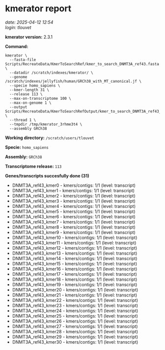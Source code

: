 # kmerator report
*date: 2025-04-12 12:54*  
*login: tlouvet*

**kmerator version:** 2.3.1

**Command:**

```
kmerator \
  --fasta-file Scripts/RecreateData/KmerToSearchRef/kmer_to_search_DNMT3A_ref43.fasta \
  --datadir /scratch/indexes/kmerator/ \
  --genome /scratch/indexes/jellyfish/human/GRCh38_with_MT_canonical.jf \
  --specie homo_sapiens \
  --kmer-length 31 \
  --release 113 \
  --max-on-transcriptome 100 \
  --max-on-genome 1 \
  --output Scripts/RecreateData/KmerToSearchRefOutput/kmer_to_search_DNMT3A_ref43_output \
  --thread 1 \
  --tmpdir /tmp/kmerator_3rhme3t4 \
  --assembly GRCh38
```

**Working directory:** `/scratch/users/tlouvet`

**Specie:** `homo_sapiens`

**Assembly:** `GRCh38`

**Transcriptome release:** `113`

**Genes/transcripts succesfully done (31)**

- DNMT3A_ref43_kmer0 - kmers/contigs: 1/1 (level: transcript)
- DNMT3A_ref43_kmer1 - kmers/contigs: 1/1 (level: transcript)
- DNMT3A_ref43_kmer2 - kmers/contigs: 1/1 (level: transcript)
- DNMT3A_ref43_kmer3 - kmers/contigs: 1/1 (level: transcript)
- DNMT3A_ref43_kmer4 - kmers/contigs: 1/1 (level: transcript)
- DNMT3A_ref43_kmer5 - kmers/contigs: 1/1 (level: transcript)
- DNMT3A_ref43_kmer6 - kmers/contigs: 1/1 (level: transcript)
- DNMT3A_ref43_kmer7 - kmers/contigs: 1/1 (level: transcript)
- DNMT3A_ref43_kmer8 - kmers/contigs: 1/1 (level: transcript)
- DNMT3A_ref43_kmer9 - kmers/contigs: 1/1 (level: transcript)
- DNMT3A_ref43_kmer10 - kmers/contigs: 1/1 (level: transcript)
- DNMT3A_ref43_kmer11 - kmers/contigs: 1/1 (level: transcript)
- DNMT3A_ref43_kmer12 - kmers/contigs: 1/1 (level: transcript)
- DNMT3A_ref43_kmer13 - kmers/contigs: 1/1 (level: transcript)
- DNMT3A_ref43_kmer14 - kmers/contigs: 1/1 (level: transcript)
- DNMT3A_ref43_kmer15 - kmers/contigs: 1/1 (level: transcript)
- DNMT3A_ref43_kmer16 - kmers/contigs: 1/1 (level: transcript)
- DNMT3A_ref43_kmer17 - kmers/contigs: 1/1 (level: transcript)
- DNMT3A_ref43_kmer18 - kmers/contigs: 1/1 (level: transcript)
- DNMT3A_ref43_kmer19 - kmers/contigs: 1/1 (level: transcript)
- DNMT3A_ref43_kmer20 - kmers/contigs: 1/1 (level: transcript)
- DNMT3A_ref43_kmer21 - kmers/contigs: 1/1 (level: transcript)
- DNMT3A_ref43_kmer22 - kmers/contigs: 1/1 (level: transcript)
- DNMT3A_ref43_kmer23 - kmers/contigs: 1/1 (level: transcript)
- DNMT3A_ref43_kmer24 - kmers/contigs: 1/1 (level: transcript)
- DNMT3A_ref43_kmer25 - kmers/contigs: 1/1 (level: transcript)
- DNMT3A_ref43_kmer26 - kmers/contigs: 1/1 (level: transcript)
- DNMT3A_ref43_kmer27 - kmers/contigs: 1/1 (level: transcript)
- DNMT3A_ref43_kmer28 - kmers/contigs: 1/1 (level: transcript)
- DNMT3A_ref43_kmer29 - kmers/contigs: 1/1 (level: transcript)
- DNMT3A_ref43_kmer30 - kmers/contigs: 1/1 (level: transcript)
